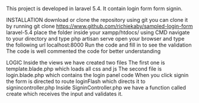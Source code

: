This project is developed in laravel 5.4. It contain login form form signin.

INSTALLATION
download or clone the repository
using git you can clone it by running git clone https://www.github.com/richiekaby/sampled-login-form laravel-5.4
place the folder inside your xampp/htdocs/
using CMD navigate to your directory and type php artisan serve 
open your browser and type the following url localhost:8000
Run the code and fill in to see the validation
The code is well commented the code for better understanding

LOGIC
Inside the views we have created two files 
The first one is template.blade.php which loads all css and js
The second file is login.blade.php which contains the login panel code
When you click signin the form is directed to route loginFlash which directs it to signincontroller.php
Inside SigninController.php we have a function called create which receives the input and validates it.
